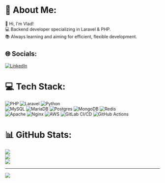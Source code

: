 # 💫 About Me:
👋 Hi, I'm Vlad!<br>
💻 Backend developer specializing in Laravel & PHP.<br>
📚 Always learning and aiming for efficient, flexible development.

## 🌐 Socials:
[![LinkedIn](https://img.shields.io/badge/LinkedIn-0A66C2?style=for-the-badge&)](https://linkedin.com/in/lifan2029)

# 💻 Tech Stack:
![PHP](https://img.shields.io/badge/php-%23777BB4.svg?style=for-the-badge&logo=php&logoColor=white)
![Laravel](https://img.shields.io/badge/laravel-%23FF2D20.svg?style=for-the-badge&logo=laravel&logoColor=white)
![Python](https://img.shields.io/badge/python-3670A0?style=for-the-badge&logo=python&logoColor=ffdd54)
<br/>
![MySQL](https://img.shields.io/badge/mysql-4479A1.svg?style=for-the-badge&logo=mysql&logoColor=white)
![MariaDB](https://img.shields.io/badge/MariaDB-003545?style=for-the-badge&logo=mariadb&logoColor=white)
![Postgres](https://img.shields.io/badge/postgres-%23316192.svg?style=for-the-badge&logo=postgresql&logoColor=white)
![MongoDB](https://img.shields.io/badge/MongoDB-%234ea94b.svg?style=for-the-badge&logo=mongodb&logoColor=white)
![Redis](https://img.shields.io/badge/redis-%23DD0031.svg?style=for-the-badge&logo=redis&logoColor=white)
<br/>
![Apache](https://img.shields.io/badge/apache-%23D42029.svg?style=for-the-badge&logo=apache&logoColor=white)
![Nginx](https://img.shields.io/badge/nginx-%23009639.svg?style=for-the-badge&logo=nginx&logoColor=white)
![AWS](https://img.shields.io/badge/AWS-%23FF9900.svg?style=for-the-badge&logo=amazon-aws&logoColor=white)
![GitLab CI/CD](https://img.shields.io/badge/gitlab%20ci/cd-%23181717.svg?style=for-the-badge&logo=gitlab&logoColor=white)
![GitHub Actions](https://img.shields.io/badge/github%20actions-%23121011.svg?style=for-the-badge&logo=github&logoColor=white)


# 📊 GitHub Stats:
![](https://github-readme-stats.vercel.app/api?username=lifan2029&theme=dark&hide_border=false&include_all_commits=true&count_private=true)<br/>
![](https://nirzak-streak-stats.vercel.app/?user=lifan2029&theme=dark&hide_border=false)<br/>
![](https://github-readme-stats.vercel.app/api/top-langs/?username=lifan2029&theme=dark&hide_border=false&include_all_commits=true&count_private=true&layout=compact)

---
[![](https://visitcount.itsvg.in/api?id=lifan2029&icon=0&color=0)](https://visitcount.itsvg.in)

<!-- Proudly created with GPRM ( https://gprm.itsvg.in ) -->
